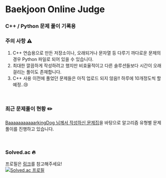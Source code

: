 # Baekjoon Online Judge
### C++ / Python 문제 풀이 기록용


### 주의 사항 ⚠️
1. C++ 연습용으로 만든 저장소이나, 오래되거나 문자열 등 다루기 까다로운 문제의 경우 Python 파일로 되어 있을 수 있습니다.
2. 최대한 깔끔하게 작성하려고 했지만 비효율적이고 다른 솔루션들보다 시간이 오래 걸리는 풀이도 존재합니다.
3. C++ 사용 이전에 풀었던 문제들은 아직 업로드 되지 않음!! 하루에 10개정도씩 할 예정..😢

</br>

### 최근 문제풀이 현황 ✏️
[BaaaaaaaaaaarkingDog 님께서 작성하신 문제집](https://www.acmicpc.net/workbook/by/BaaaaaaaaaaarkingDog)을 바탕으로 알고리즘 유형별 문제풀이를 진행하고 있습니다.

</br>

### Solved.ac 🔥

프로필은 [링크](https://www.acmicpc.net/user/j213h)를 참고해주세요!   
[![Solved.ac
프로필](http://mazassumnida.wtf/api/v2/generate_badge?boj=J213h)](https://solved.ac/J213h)
